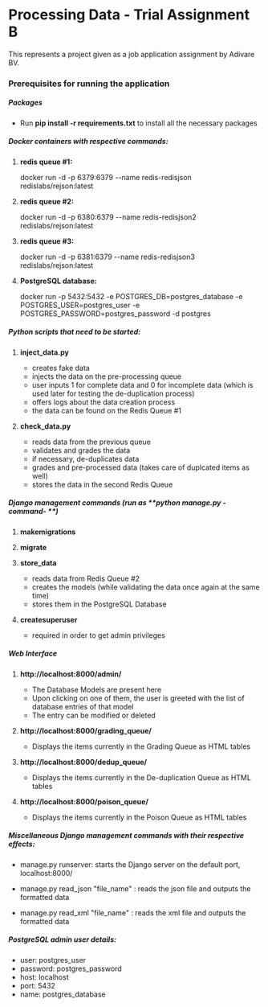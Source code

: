 # Processing Data - Trial Assignment B

This represents a project given as a job application assignment by Adivare BV.

### Prerequisites for running the application

##### Packages
- Run **pip install -r requirements.txt** to install all the necessary packages

##### Docker containers with respective commands:

1. **redis queue #1:** 

    docker run -d -p 6379:6379 --name redis-redisjson redislabs/rejson:latest

2. **redis queue #2:**

    docker run -d -p 6380:6379 --name redis-redisjson2 redislabs/rejson:latest

3. **redis queue #3:**

    docker run -d -p 6381:6379 --name redis-redisjson3 redislabs/rejson:latest

3. **PostgreSQL database:** 

    docker run -p 5432:5432 -e POSTGRES_DB=postgres_database -e POSTGRES_USER=postgres_user -e POSTGRES_PASSWORD=postgres_password -d postgres

##### Python scripts that need to be started:

1. **inject_data.py**
    - creates fake data
    - injects the data on the pre-processing queue
    - user inputs 1 for complete data and 0 for incomplete data (which is used later
     for testing the de-duplication process)
    - offers logs about the data creation process
    - the data can be found on the Redis Queue #1

2. **check_data.py**
    - reads data from the previous queue
    - validates and grades the data
    - if necessary, de-duplicates data
    - grades and pre-processed data (takes care of duplcated items as well)
    - stores the data in the second Redis Queue
    
##### Django management commands (run as **python manage.py -command- **)

1. **makemigrations**

2. **migrate**

3.  **store_data**
    - reads data from Redis Queue #2
    - creates the models (while validating the data once again at the same time)
    - stores them in the PostgreSQL Database

4. **createsuperuser**
    - required in order to get admin privileges

##### Web Interface

1. **http://localhost:8000/admin/**
    - The Database Models are present here
    - Upon clicking on one of them, the user is greeted with the list of database entries of that model
    - The entry can be modified or deleted

2. **http://localhost:8000/grading_queue/**
    - Displays the items currently in the Grading Queue as HTML tables

3. **http://localhost:8000/dedup_queue/**
    - Displays the items currently in the De-duplication Queue as HTML tables

4. **http://localhost:8000/poison_queue/**
    - Displays the items currently in the Poison Queue as HTML tables

##### Miscellaneous Django management commands with their respective effects:

* manage.py runserver: starts the Django server on the default port, localhost:8000/

* manage.py read_json "file_name" : reads the json file and outputs the formatted data 

* manage.py read_xml "file_name" : reads the xml file and outputs the formatted data 


##### PostgreSQL admin user details:
* user: postgres_user
* password: postgres_password
* host: localhost
* port: 5432
* name: postgres_database
